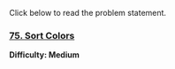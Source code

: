 
Click below to read the problem statement.
### [75. Sort Colors](https://leetcode.com/problems/sort-colors/description/)
**Difficulty: Medium**


